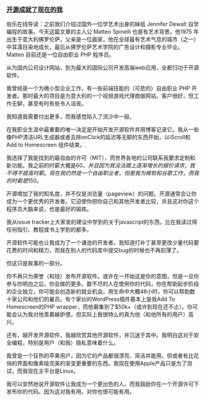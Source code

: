 ### [开源成就了现在的我](http://blog.jobbole.com/49161/)

伯乐在线导读：之前我们介绍过国外一位学艺术出身的妹纸 Jennifer Dewalt 自学编程的故事。今天这篇文章的主人公 Matteo Spinelli 也是有艺术背景。他1975 年出生于意大利佛罗伦萨，父亲是一位画家，他在全球最有艺术气息的城市（之一）中耳濡目染地成长，最后从佛罗伦萨艺术学院的广告设计和摄影专业毕业。Matteo 目前还是一位自由职业 PHP 程序员。


从为国内公司设计网站，到为最大的国际公司开发高端web应用，全都归功于开源软件。

我曾经是一个为微小型企业工作，有一些前端技能的（可悲的）自由职业 PHP 开发者。那时最大的项目是为意大利的一个视频游戏代理商做网站。客户很好，但工作无聊，甚至有时有些令人沮丧。

我知道我需要付出更多，而我感觉陷入了流沙中一般。

在我职业生涯中最重要的唯一决定是开始开发开源软件并用博客记录它。我从一些像PHP清洁URL生成器或者去除onClick的延迟等无聊的东西开始，以iScroll和Add to Homescreen 组件结束。.

我选择了我能找到的最自由的许可（MIT），而世界各地的公司联系我要求定制和新功能。我之前的时薪大概是$60，并且因为我没法跟上逐渐增长的报价请求，我不得不提高时薪。现在我仍然是一个自由职业者，但是我为微软和谷歌工作，而我的时薪是$150。

开源增加了我的知名度，并不仅是浏览量（pageview）的问题。开源通常会让你成为一个更优秀的开发者。它迫使你把你自己和其他开发者比较，并且这对你这个程序员大脑来说，也是最好的锻炼。

我从issue tracker上大家发的建议中学到的关于javascript的东西，比在我读过得任何指引、教程或书上学到的都多。

开源软件可能也让我成为了一个谦逊的开发者。我知道打补丁甚至更改少量代码要花费的时间和精力，而我在别人的代码库中提交bug的时候也不再刻薄了。

但这只是故事的一部分。

你不再只为荣誉（和钱）发布开源软件。或许在一开始这是你的意图，但是一旦你参与你明白之后，你会做的更多。数不尽的人在使用你的代码，你在帮助起步阶段的企业独立，你可能会创造新的就业机会。用生命中大概48小时，你可以帮助数十家公司和他们的雇员。有个家伙的WordPress插件基本上是我Add To Homescreen的PHP wrapper，而他募集到了$50k+（或许到现在还不止）。你可能会认为我对他羡慕嫉妒恨，但实际上我很特么的真为他（和他所有的用户）高兴。

还有，越开发开源软件，我越欣赏其他开源软件，并沉迷于其中。我明白这对于安全编程，特别是用户（和我）隐私意味着什么。

我曾是一个狂热的苹果用户，因为它的产品都很漂亮、简洁并能用。但或者有比花俏的界面和像素级完美的渐变更重要的东西。我现在使用Apple产品只是为了测试，而我现在主平台是Linux。

我可以安然地说开源软件让我成为一个更出色的人，而我鼓励你在一个开源许可下发布你的代码。因为这对我有用，对你也很可能有用。
